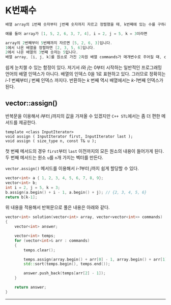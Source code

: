 # K번째수

```cpp
배열 array의 i번째 숫자부터 j번째 숫자까지 자르고 정렬했을 때, k번째에 있는 수를 구하려 합니다.

예를 들어 array가 [1, 5, 2, 6, 3, 7, 4], i = 2, j = 5, k = 3이라면

array의 2번째부터 5번째까지 자르면 [5, 2, 6, 3]입니다.
1에서 나온 배열을 정렬하면 [2, 3, 5, 6]입니다.
2에서 나온 배열의 3번째 숫자는 5입니다.
배열 array, [i, j, k]를 원소로 가진 2차원 배열 commands가 매개변수로 주어질 때, commands의 모든 원소에 대해 앞서 설명한 연산을 적용했을 때 나온 결과를 배열에 담아 return 하도록 solution 함수를 작성해주세요.
```

쉽게 눈치챌 수 있는 함정이 있다. 저기서 *i*와 *j*는 0부터 시작하는 일반적인 프로그래밍 언어의 배열 인덱스가 아니다. 배열의 인덱스 0을 1로 표현하고 있다. 그러므로 정확히는 *i-1* 번째부터 *j* 번째 인덱스 까지다. 반환하는 *k* 번째 역시 배열에서는 *k-1*번째 인덱스가 된다. 

## vector::assign()

반복문을 이용해서 *i*부터 *j*까지의 값을 가져올 수 있겠지만 `C++ STL`에서는 좀 더 편한 메서드를 제공한다.

```
template <class InputIterator>
void assign ( InputIterator first, InputIterator last );
void assign ( size_type n, const T& u );
```

첫 번째 메서드의 경우 `first`부터 `last` 이전까지의 모든 원소의 내용이 들어가게 된다. 두 번째 메서드는 원소 `u`를 `n`개 가지는 벡터를 만든다.

`vector.assign()` 메서드를 이용해서 *i-1*부터 *j*까지 쉽게 할당할 수 있다.

```cpp
vector<int> a { 1, 2, 3, 4, 5, 6, 7, 8, 9};
vector<int> b;
int i = 2, j = 5, k = 3;
b.assign(a.begin() + i - 1, a.begin() + j); // {2, 3, 4, 5, 6}
return b[k-1];
```

위 내용을 적용해서 반복문으로 풀은 내용은 아래와 같다.

```cpp
vector<int> solution(vector<int> array, vector<vector<int>> commands) 
{
    vector<int> answer;

    vector<int> temps;
    for (vector<int>& arr : commands)
    {
        temps.clear();

        temps.assign(array.begin() + arr[0] - 1, array.begin() + arr[1]);
        std::sort(temps.begin(), temps.end());

        answer.push_back(temps[arr[2] - 1]);
    }

    return answer;
}
```

---